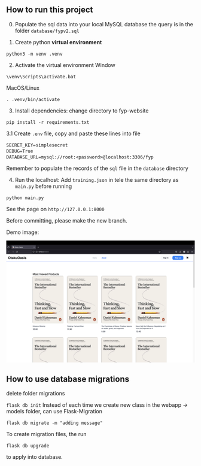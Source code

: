 ## How to run this project

0. Populate the sql data into your local MySQL database
   the query is in the folder `database/fypv2.sql`

1. Create python **virtual environment**

```shell
python3 -m venv .venv
```

2. Activate the virtual environment
   Window

```shell
\venv\Scripts\activate.bat
```

MacOS/Linux

```shell
. .venv/bin/activate
```

3. Install dependencies:
   change directory to fyp-website

```shell
pip install -r requirements.txt
```

3.1 Create `.env` file, copy and paste these lines into file

```
SECRET_KEY=simplesecret
DEBUG=True
DATABASE_URL=mysql://root:<password>@localhost:3306/fyp
```

Remember to populate the records of the `sql` file in the `database` directory

4. Run the localhost:
   Add `training.json` in tele the same directory as `main.py` before running

```shell
python main.py
```

See the page on `http://127.0.0.1:8000`

Before committing, please make the new branch.

Demo image:

![](https://github.com/ntvviktor/fyp-website/blob/main/demo.png)

## How to use database migrations
delete folder migrations

`flask db init`
Instead of each time we create new class in the webapp -> models folder, can use Flask-Migration
```
flask db migrate -m "adding message"
``` 

To create migration files, the run 
```
flask db upgrade
``` 
to apply into database.
